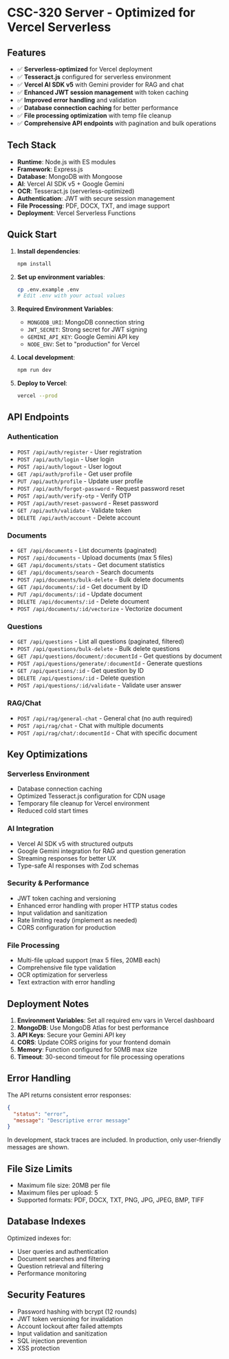 # CSC-320 Server - Optimized for Vercel Serverless

## Features

- ✅ **Serverless-optimized** for Vercel deployment
- ✅ **Tesseract.js** configured for serverless environment
- ✅ **Vercel AI SDK v5** with Gemini provider for RAG and chat
- ✅ **Enhanced JWT session management** with token caching
- ✅ **Improved error handling** and validation
- ✅ **Database connection caching** for better performance
- ✅ **File processing optimization** with temp file cleanup
- ✅ **Comprehensive API endpoints** with pagination and bulk operations

## Tech Stack

- **Runtime**: Node.js with ES modules
- **Framework**: Express.js
- **Database**: MongoDB with Mongoose
- **AI**: Vercel AI SDK v5 + Google Gemini
- **OCR**: Tesseract.js (serverless-optimized)
- **Authentication**: JWT with secure session management
- **File Processing**: PDF, DOCX, TXT, and image support
- **Deployment**: Vercel Serverless Functions

## Quick Start

1. **Install dependencies**:

   ```bash
   npm install
   ```

2. **Set up environment variables**:

   ```bash
   cp .env.example .env
   # Edit .env with your actual values
   ```

3. **Required Environment Variables**:

   - `MONGODB_URI`: MongoDB connection string
   - `JWT_SECRET`: Strong secret for JWT signing
   - `GEMINI_API_KEY`: Google Gemini API key
   - `NODE_ENV`: Set to "production" for Vercel

4. **Local development**:

   ```bash
   npm run dev
   ```

5. **Deploy to Vercel**:
   ```bash
   vercel --prod
   ```

## API Endpoints

### Authentication

- `POST /api/auth/register` - User registration
- `POST /api/auth/login` - User login
- `POST /api/auth/logout` - User logout
- `GET /api/auth/profile` - Get user profile
- `PUT /api/auth/profile` - Update user profile
- `POST /api/auth/forgot-password` - Request password reset
- `POST /api/auth/verify-otp` - Verify OTP
- `POST /api/auth/reset-password` - Reset password
- `GET /api/auth/validate` - Validate token
- `DELETE /api/auth/account` - Delete account

### Documents

- `GET /api/documents` - List documents (paginated)
- `POST /api/documents` - Upload documents (max 5 files)
- `GET /api/documents/stats` - Get document statistics
- `GET /api/documents/search` - Search documents
- `POST /api/documents/bulk-delete` - Bulk delete documents
- `GET /api/documents/:id` - Get document by ID
- `PUT /api/documents/:id` - Update document
- `DELETE /api/documents/:id` - Delete document
- `POST /api/documents/:id/vectorize` - Vectorize document

### Questions

- `GET /api/questions` - List all questions (paginated, filtered)
- `POST /api/questions/bulk-delete` - Bulk delete questions
- `GET /api/questions/document/:documentId` - Get questions by document
- `POST /api/questions/generate/:documentId` - Generate questions
- `GET /api/questions/:id` - Get question by ID
- `DELETE /api/questions/:id` - Delete question
- `POST /api/questions/:id/validate` - Validate user answer

### RAG/Chat

- `POST /api/rag/general-chat` - General chat (no auth required)
- `POST /api/rag/chat` - Chat with multiple documents
- `POST /api/rag/chat/:documentId` - Chat with specific document

## Key Optimizations

### Serverless Environment

- Database connection caching
- Optimized Tesseract.js configuration for CDN usage
- Temporary file cleanup for Vercel environment
- Reduced cold start times

### AI Integration

- Vercel AI SDK v5 with structured outputs
- Google Gemini integration for RAG and question generation
- Streaming responses for better UX
- Type-safe AI responses with Zod schemas

### Security & Performance

- JWT token caching and versioning
- Enhanced error handling with proper HTTP status codes
- Input validation and sanitization
- Rate limiting ready (implement as needed)
- CORS configuration for production

### File Processing

- Multi-file upload support (max 5 files, 20MB each)
- Comprehensive file type validation
- OCR optimization for serverless
- Text extraction with error handling

## Deployment Notes

1. **Environment Variables**: Set all required env vars in Vercel dashboard
2. **MongoDB**: Use MongoDB Atlas for best performance
3. **API Keys**: Secure your Gemini API key
4. **CORS**: Update CORS origins for your frontend domain
5. **Memory**: Function configured for 50MB max size
6. **Timeout**: 30-second timeout for file processing operations

## Error Handling

The API returns consistent error responses:

```json
{
  "status": "error",
  "message": "Descriptive error message"
}
```

In development, stack traces are included. In production, only user-friendly messages are shown.

## File Size Limits

- Maximum file size: 20MB per file
- Maximum files per upload: 5
- Supported formats: PDF, DOCX, TXT, PNG, JPG, JPEG, BMP, TIFF

## Database Indexes

Optimized indexes for:

- User queries and authentication
- Document searches and filtering
- Question retrieval and filtering
- Performance monitoring

## Security Features

- Password hashing with bcrypt (12 rounds)
- JWT token versioning for invalidation
- Account lockout after failed attempts
- Input validation and sanitization
- SQL injection prevention
- XSS protection

